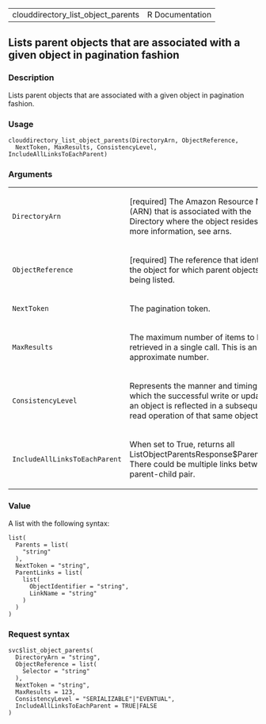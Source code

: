 <table style="width: 100%;">
<tbody>
<tr class="odd">
<td>clouddirectory_list_object_parents</td>
<td style="text-align: right;">R Documentation</td>
</tr>
</tbody>
</table>

## Lists parent objects that are associated with a given object in pagination fashion

### Description

Lists parent objects that are associated with a given object in
pagination fashion.

### Usage

    clouddirectory_list_object_parents(DirectoryArn, ObjectReference,
      NextToken, MaxResults, ConsistencyLevel, IncludeAllLinksToEachParent)

### Arguments

<table>
<colgroup>
<col style="width: 35%" />
<col style="width: 65%" />
</colgroup>
<tbody>
<tr class="odd">
<td><code
id="clouddirectory_list_object_parents_:_DirectoryArn">DirectoryArn</code></td>
<td><p>[required] The Amazon Resource Name (ARN) that is associated with
the Directory where the object resides. For more information, see
arns.</p></td>
</tr>
<tr class="even">
<td><code
id="clouddirectory_list_object_parents_:_ObjectReference">ObjectReference</code></td>
<td><p>[required] The reference that identifies the object for which
parent objects are being listed.</p></td>
</tr>
<tr class="odd">
<td><code
id="clouddirectory_list_object_parents_:_NextToken">NextToken</code></td>
<td><p>The pagination token.</p></td>
</tr>
<tr class="even">
<td><code
id="clouddirectory_list_object_parents_:_MaxResults">MaxResults</code></td>
<td><p>The maximum number of items to be retrieved in a single call.
This is an approximate number.</p></td>
</tr>
<tr class="odd">
<td><code
id="clouddirectory_list_object_parents_:_ConsistencyLevel">ConsistencyLevel</code></td>
<td><p>Represents the manner and timing in which the successful write or
update of an object is reflected in a subsequent read operation of that
same object.</p></td>
</tr>
<tr class="even">
<td><code
id="clouddirectory_list_object_parents_:_IncludeAllLinksToEachParent">IncludeAllLinksToEachParent</code></td>
<td><p>When set to True, returns all
ListObjectParentsResponse$ParentLinks. There could be multiple links
between a parent-child pair.</p></td>
</tr>
</tbody>
</table>

### Value

A list with the following syntax:

    list(
      Parents = list(
        "string"
      ),
      NextToken = "string",
      ParentLinks = list(
        list(
          ObjectIdentifier = "string",
          LinkName = "string"
        )
      )
    )

### Request syntax

    svc$list_object_parents(
      DirectoryArn = "string",
      ObjectReference = list(
        Selector = "string"
      ),
      NextToken = "string",
      MaxResults = 123,
      ConsistencyLevel = "SERIALIZABLE"|"EVENTUAL",
      IncludeAllLinksToEachParent = TRUE|FALSE
    )
